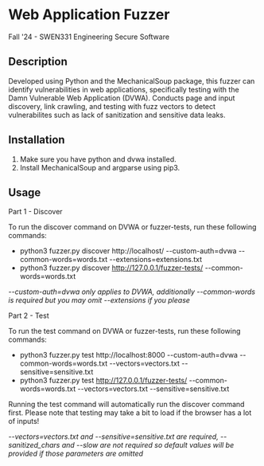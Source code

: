 # Web Application Fuzzer
Fall '24 - SWEN331 Engineering Secure Software

## Description
Developed using Python and the MechanicalSoup package, this fuzzer can identify vulnerabilities in web applications, specifically testing with the Damn Vulnerable Web Application (DVWA). Conducts page and input discovery, link crawling, and testing with fuzz vectors to detect vulnerabilites such as lack of sanitization and sensitive data leaks.

## Installation
1. Make sure you have python and dvwa installed.
2. Install MechanicalSoup and argparse using pip3.

## Usage
Part 1 - Discover

To run the discover command on DVWA or fuzzer-tests, run these following commands:
- python3 fuzzer.py discover http://localhost/ --custom-auth=dvwa --common-words=words.txt --extensions=extensions.txt
- python3 fuzzer.py discover http://127.0.0.1/fuzzer-tests/ --common-words=words.txt

*--custom-auth=dvwa only applies to DVWA, additionally --common-words is required but you may omit --extensions if you please*

Part 2 - Test

To run the test command on DVWA or fuzzer-tests, run these following commands:
- python3 fuzzer.py test http://localhost:8000 --custom-auth=dvwa --common-words=words.txt --vectors=vectors.txt --sensitive=sensitive.txt
- python3 fuzzer.py test http://127.0.0.1/fuzzer-tests/ --common-words=words.txt --vectors=vectors.txt --sensitive=sensitive.txt

Running the test command will automatically run the discover command first. Please note that testing may take a bit to load if the browser has a lot of inputs!

*--vectors=vectors.txt and --sensitive=sensitive.txt are required, --sanitized_chars and --slow are not required so default values will be provided if those parameters are omitted*
